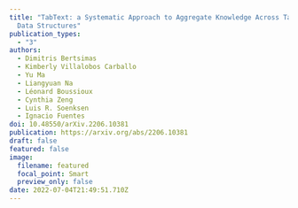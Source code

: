 ```yaml
---
title: "TabText: a Systematic Approach to Aggregate Knowledge Across Tabular
  Data Structures"
publication_types:
  - "3"
authors:
  - Dimitris Bertsimas
  - Kimberly Villalobos Carballo
  - Yu Ma
  - Liangyuan Na
  - Léonard Boussioux
  - Cynthia Zeng
  - Luis R. Soenksen
  - Ignacio Fuentes
doi: 10.48550/arXiv.2206.10381
publication: https://arxiv.org/abs/2206.10381
draft: false
featured: false
image:
  filename: featured
  focal_point: Smart
  preview_only: false
date: 2022-07-04T21:49:51.710Z
---
```

